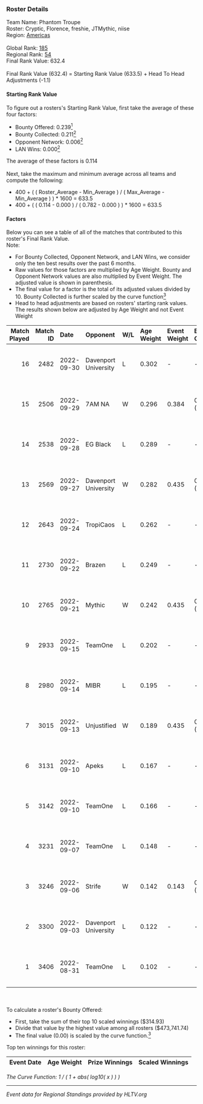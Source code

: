 ### Roster Details<br />
Team Name: Phantom Troupe<br />
Roster: Cryptic, Florence, freshie, JTMythic, niise<br />
Region: [Americas]( ../standings_americas.md)<br />
<br />
Global Rank: [185](../standings_global.md)<br />
Regional Rank: [54]( ../standings_americas.md)<br />
Final Rank Value:  632.4<br />
<br />
Final Rank Value (632.4) = Starting Rank Value (633.5) + Head To Head Adjustments (-1.1)<br />

#### Starting Rank Value<br />
To figure out a rosters's Starting Rank Value, first take the average of these four factors:<br />
- Bounty Offered: 0.239[<sup>1</sup>](#table2)
- Bounty Collected: 0.211[<sup>2</sup>](#table1)
- Opponent Network: 0.006[<sup>2</sup>](#table1)
- LAN Wins: 0.000[<sup>2</sup>](#table1)

The average of these factors is 0.114<br />
<br />
Next, take the maximum and minimum average across all teams and compute the following:<br />
- 400 + ( ( Roster_Average - Min_Average ) / ( Max_Average - Min_Average ) ) * 1600 = 633.5
- 400 + ( ( 0.114 - 0.000 ) / ( 0.782 - 0.000 ) ) * 1600 = 633.5


#### Factors<br />
Below you can see a table of all of the matches that contributed to this roster's Final Rank Value.<br />
Note:<br />

- For Bounty Collected, Opponent Network, and LAN Wins, we consider only the ten best results over the past 6 months.
- Raw values for those factors are multiplied by Age Weight. Bounty and Opponent Network values are also multiplied by Event Weight. The adjusted value is shown in parenthesis.
- The final value for a factor is the total of its adjusted values divided by 10. Bounty Collected is further scaled by the curve function[<sup>3</sup>](#curveFunction)
- Head to head adjustments are based on rosters' starting rank values. The results shown below are adjusted by Age Weight and not Event Weight
<span id="table1"></span><br />


| Match Played | Match ID | Date       | Opponent             | W/L | Age Weight | Event Weight | Bounty Collected | Opponent Network | LAN Wins  | H2H Adj. | Roster                                      |
| -: | -: | :- | :- | :- | :- | :- | :- | :- | :- | -: | :- |
|           16 |     2482 | 2022-09-30 | Davenport University | L   | 0.302      | -            | -                | -                | -         |    -3.57 | Cryptic, Florence, freshie, JTMythic, niise |
|           15 |     2506 | 2022-09-29 | 7AM NA               | W   | 0.296      | 0.384        | 0.000 (0.000)    | 0.107 (0.012)    | 0 (0.000) |     3.75 | Cryptic, Florence, freshie, JTMythic, niise |
|           14 |     2538 | 2022-09-28 | EG Black             | L   | 0.289      | -            | -                | -                | -         |    -1.93 | CLASIA, Cryptic, Florence, freshie, niise   |
|           13 |     2569 | 2022-09-27 | Davenport University | W   | 0.282      | 0.435        | 0.014 (0.002)    | 0.227 (0.028)    | 0 (0.000) |     5.60 | CLASIA, Cryptic, Florence, freshie, niise   |
|           12 |     2643 | 2022-09-24 | TropiCaos            | L   | 0.262      | -            | -                | -                | -         |    -2.96 | dzt, land1n, mawth, prt, tatazin            |
|           11 |     2730 | 2022-09-22 | Brazen               | L   | 0.249      | -            | -                | -                | -         |    -3.98 | Cryptic, Florence, freshie, JTMythic, niise |
|           10 |     2765 | 2022-09-21 | Mythic               | W   | 0.242      | 0.435        | 0.001 (0.000)    | 0.203 (0.021)    | 0 (0.000) |     4.41 | Cryptic, Florence, freshie, JTMythic, niise |
|            9 |     2933 | 2022-09-15 | TeamOne              | L   | 0.202      | -            | -                | -                | -         |    -1.17 | Cryptic, Florence, freshie, JTMythic, niise |
|            8 |     2980 | 2022-09-14 | MIBR                 | L   | 0.195      | -            | -                | -                | -         |    -0.74 | Cryptic, Florence, freshie, JTMythic, niise |
|            7 |     3015 | 2022-09-13 | Unjustified          | W   | 0.189      | 0.435        | 0.000 (0.000)    | 0.014 (0.001)    | 0 (0.000) |     1.97 | Cryptic, Florence, freshie, JTMythic, niise |
|            6 |     3131 | 2022-09-10 | Apeks                | L   | 0.167      | -            | -                | -                | -         |    -0.83 | CLASIA, Cryptic, Florence, JTMythic, niise  |
|            5 |     3142 | 2022-09-10 | TeamOne              | L   | 0.166      | -            | -                | -                | -         |    -0.98 | CLASIA, Cryptic, Florence, JTMythic, niise  |
|            4 |     3231 | 2022-09-07 | TeamOne              | L   | 0.148      | -            | -                | -                | -         |    -0.89 | Cryptic, Florence, freshie, JTMythic, niise |
|            3 |     3246 | 2022-09-06 | Strife               | W   | 0.142      | 0.143        | 0.001 (0.000)    | 0.052 (0.001)    | 0 (0.000) |     2.22 | Cryptic, Florence, freshie, JTMythic, niise |
|            2 |     3300 | 2022-09-03 | Davenport University | L   | 0.122      | -            | -                | -                | -         |    -1.37 | Cryptic, Florence, freshie, JTMythic, niise |
|            1 |     3406 | 2022-08-31 | TeamOne              | L   | 0.102      | -            | -                | -                | -         |    -0.63 | Cryptic, Florence, freshie, JTMythic, niise |

<br />
<span id="table2"></span><br />
To calculate a roster's Bounty Offered:<br />

- First, take the sum of their top 10 scaled winnings ($314.93)
- Divide that value by the highest value among all rosters ($473,741.74)
- The final value (0.00) is scaled by the curve function.[<sup>3</sup>](#curveFunction)

Top ten winnings for this roster:<br />

| Event Date | Age Weight | Prize Winnings | Scaled Winnings |
| :- | -: | :- | :- |


<span id="curveFunction"></span>_The Curve Function: 1 / ( 1 + abs( log10( x ) ) )_<br />

---
_Event data for Regional Standings provided by HLTV.org_<br />
